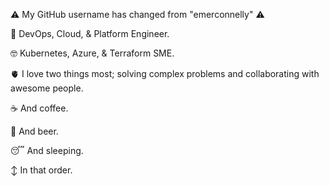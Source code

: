 ⚠️ My GitHub username has changed from "emerconnelly" ⚠️

💼 DevOps, Cloud, & Platform Engineer.

🤓 Kubernetes, Azure, & Terraform SME.

🫀  I love two things most; solving complex problems and collaborating with awesome people.

☕ And coffee.

🍺 And beer.

😴 And sleeping.

↕️ In that order.
